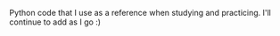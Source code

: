 Python code that I use as a reference when studying and practicing. I'll continue to add as I go :) 
